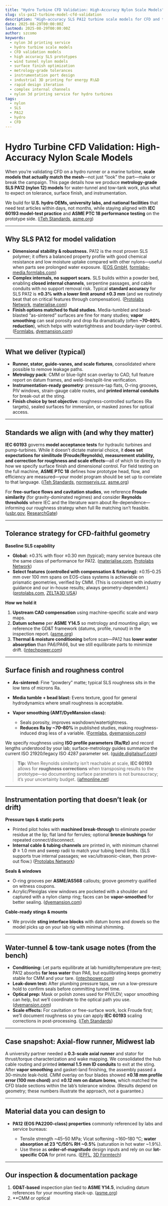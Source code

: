 ```yaml
---
title: "Hydro Turbine CFD Validation: High-Accuracy Nylon Scale Models"
slug: sls-pa12-turbine-model-cfd-validation
description: "High-accuracy SLS PA12 turbine scale models for CFD and tunnel testing: tolerance controls, surface finish, and instrumentation ports."
date: 2025-08-29T00:00:00Z
lastmod: 2025-08-29T00:00:00Z
author: szcomo
keywords:
  - nylon 3d printing service
  - hydro turbine scale models
  - CFD validation models
  - high accuracy SLS prototypes
  - wind tunnel nylon models
  - surface finish optimization
  - metrology-grade tolerances
  - instrumentation port design
  - industrial 3D printing for energy R\&D
  - rapid design iteration
  - complex internal channels
  - nylon 3d printing service for hydro turbines
tags:
  - nylon
  - SLS
  - PA12
  - hydro
  - CFD
---
```


# Hydro Turbine CFD Validation: High-Accuracy Nylon Scale Models

When you’re validating CFD on a hydro runner or a marine turbine, **scale models that actually match the mesh**—not just “look” the part—make or break the campaign. This page details how we produce **metrology-grade SLS PA12 (nylon 12) models** for water-tunnel and tow-tank work, plus what to expect on tolerance, surface finish, and instrumentation.

We build for **U.S. hydro OEMs, university labs, and national facilities** that need test articles within days, not months, while staying aligned with **IEC 60193 model-test practice** and **ASME PTC 18 performance testing** on the prototype side. ([iTeh Standards][1], [asme.org][2])

---

## Why SLS PA12 for model validation

* **Dimensional stability & robustness.** PA12 is the most proven SLS polymer; it offers a balanced property profile with good chemical resistance and low moisture uptake compared with other nylons—useful when parts see prolonged water exposure. ([EOS GmbH][3], [formlabs-media.formlabs.com][4])
* **Complex internals, no support scars.** SLS builds within a powder bed, enabling **closed internal channels**, serpentine passages, and cable conduits with no support removal risk. Typical **standard accuracy** for SLS PA12 is **±0.3% with a lower limit around ±0.3 mm** (and we routinely beat that on critical features through compensation). ([Protolabs Network][5], [materialise.com][6])
* **Finish options matched to fluid studies.** Media-tumbled and bead-blasted “as-sintered” surfaces are fine for many studies; **vapor smoothing** can seal porosity and drop Ra dramatically (often **\~70–80% reduction**), which helps with watertightness and boundary-layer control. ([Formlabs][7], [dyemansion.com][8])

---

## What we deliver (typical)

* **Runner, stator, guide-vanes, and scale fixtures**, consolidated where possible to remove leakage paths.
* **Metrology pack**: CMM or blue-light scan overlay to CAD, full feature report on datum frames, and weld-line/split-line verification.
* **Instrumentation-ready geometry**: pressure-tap flats, O-ring grooves, PIV windows, strain-gauge cable routes, and **printed internal conduits** for break-out at the sting.
* **Finish choice by test objective**: roughness-controlled surfaces (Ra targets), sealed surfaces for immersion, or masked zones for optical access.

---

## Standards we align with (and why they matter)

**IEC 60193** governs **model acceptance tests** for hydraulic turbines and pump-turbines. While it doesn’t dictate material choice, it **does set expectations for similitude (Froude/Reynolds), measurement stability, and correction for roughness and scale effects**—all of which tie directly to how we specify surface finish and dimensional control. For field testing on the full machine, **ASME PTC 18** defines how prototype head, flow, and efficiency are measured—your model program should be set up to correlate to that language. ([iTeh Standards][1], [normservis.cz][9], [asme.org][2])

For **free-surface flows and cavitation studies**, we reference **Froude similarity** (for gravity-dominated regimes) and consider **Reynolds thresholds** where IEC and the literature warn about Re-dependence—informing our roughness strategy when full Re matching isn’t feasible. ([usbr.gov][10], [ResearchGate][11])

---

## Tolerance strategy for CFD-faithful geometry

**Baseline SLS capability**

* **Global:** ±0.3% with floor ±0.30 mm (typical); many service bureaus cite the same class of performance for PA12. ([materialise.com][6], [Protolabs Network][5])
* **Select features (controlled with compensation & fixturing):** ±0.15–0.25 mm over 100 mm spans on EOS-class systems is achievable on prismatic geometries, verified by CMM. (This is consistent with industry guidance and our in-house results; always geometry-dependent.) ([protolabs.com][12], [ZELTA3D USA][13])

**How we hold it**

1. **Upstream CAD compensation** using machine-specific scale and warp maps.
2. **Datum scheme** per **ASME Y14.5** so metrology and mounting align; we reference the GD\&T framework (datums, profile, runout) in the inspection report. ([asme.org][14])
3. **Thermal & moisture conditioning** before scan—PA12 has **lower water absorption** than PA6/PA66, but we still equilibrate parts to minimize drift. ([intechpower.com][15])

---

## Surface finish and roughness control

* **As-sintered:** Fine “powdery” matte; typical SLS roughness sits in the low tens of microns Ra.
* **Media tumble + bead blast:** Evens texture, good for general hydrodynamics where small roughness is acceptable.
* **Vapor smoothing (AMT/DyeMansion class):**

  * Seals porosity, improves washdown/watertightness.
  * **Reduces Ra by \~70–80%** in published studies, making roughness-induced drag less of a variable. ([Formlabs][7], [dyemansion.com][8])

We specify roughness using **ISO profile parameters (Ra/Rz)** and record lengths understood by your lab; surface-metrology guides summarize the current ISO 21920/legacy ISO 4287 parameter set. ([guide.digitalsurf.com][16])

> **Tip:** When Reynolds similarity isn’t reachable at scale, **IEC 60193** allows for **roughness corrections** when transposing results to the prototype—so documenting surface parameters is not bureaucracy; it’s your uncertainty budget. ([jafmonline.net][17])

---

## Instrumentation porting that doesn’t leak (or drift)

**Pressure taps & static ports**

* Printed pilot holes with **machined break-through** to eliminate powder residue at the lip; flat land for ferrules; optional **bronze bushings** for repeated connect/disconnect.
* **Internal cable & tubing channels** are printed in, with minimum channel Ø ≥ 1.0 mm and sweep radii to match your tubing bend limits. (SLS supports true internal passages; we vac/ultrasonic-clean, then prove-out flow.) ([Protolabs Network][5])

**Seals & windows**

* O-ring grooves per **ASME/AS568** callouts; groove geometry qualified on witness coupons.
* Acrylic/Plexiglas view windows are pocketed with a shoulder and captured with a nylon clamp ring; faces can be **vapor-smoothed** for better sealing. ([dyemansion.com][8])

**Cable-ready stings & mounts**

* We provide **sting interface blocks** with datum bores and dowels so the model picks up on your lab rig with minimal shimming.

---

## Water-tunnel & tow-tank usage notes (from the bench)

* **Conditioning:** Let parts equilibrate at lab humidity/temperature pre-test; PA12 absorbs **far less water** than PA6, but equilibrating keeps geometry stable for CMM and your tare. ([intechpower.com][15])
* **Leak-down test:** After plumbing pressure taps, we run a low-pressure hold to confirm seals before committing tunnel time.
* **Optical prep:** Mask or polish zones used for PIV/LDV; vapor smoothing can help, but we’ll coordinate to the optical path you use. ([dyemansion.com][8])
* **Scale effects:** For cavitation or free-surface work, lock Froude first; we’ll document roughness so you can apply **IEC 60193** scaling corrections in post-processing. ([iTeh Standards][1])

---

## Case snapshot: Axial-flow runner, Midwest lab

A university partner needed a **0.3-scale axial runner** and stator for thrust/torque characterization and wake mapping. We consolidated the hub cable routing and printed **internal 1.5 mm ID conduits** to exit at the sting. After **vapor smoothing** and gasket-land finishing, the assembly passed a 30-minute leak-hold. CMM overlay on four blades showed **±0.18 mm profile error (100 mm chord)** and **±0.12 mm on datum bores**, which matched the CFD blade sections within the lab’s tolerance window. (Results depend on geometry; these numbers illustrate the approach, not a guarantee.)

---

## Material data you can design to

* **PA12 (EOS PA2200-class) properties** commonly referenced by labs and service bureaus:

  * Tensile strength \~45–50 MPa; Vicat softening \~160–180 °C; **water absorption at 23 °C/50% RH \~0.5%** (saturation in hot water \~1.9%).
  * Use these as **order-of-magnitude** design inputs and rely on our **lot-specific COA** for print runs. ([EPFL][18], [3D Formtech][19])

---

## Our inspection & documentation package

1. **GD\&T-based** inspection plan tied to **ASME Y14.5**, including datum references for your mounting stack-up. ([asme.org][14])
2. \*\*CMM or optical

[1]: https://standards.iteh.ai/catalog/standards/clc/e918627c-2409-4f4b-8bcd-a274fd04768d/en-iec-60193-2019?srsltid=AfmBOorOPbOVE4_mPL6ZB1EoYY4eTDrlBteoDHtxPkyBj5s21RHBOP2N&utm_source=chatgpt.com "EN IEC 60193:2019 - Model acceptance tests"
[2]: https://www.asme.org/codes-standards/find-codes-standards/hydraulic-turbines-and-pump-turbines?utm_source=chatgpt.com "PTC18-Hydraulic Turbines and Pump Turbines | 2020 | PDF"
[3]: https://www.eos.info/polymer-solutions/polymer-materials/multipurpose?utm_source=chatgpt.com "Polyamide 12 (PA 12) Powders for 3D Printing"
[4]: https://formlabs-media.formlabs.com/datasheets/2001447-TDS-ENUS-0.pdf?utm_source=chatgpt.com "Nylon 12 Powder"
[5]: https://www.hubs.com/knowledge-base/how-design-parts-sls-3d-printing/?utm_source=chatgpt.com "How to design parts for SLS 3D printing"
[6]: https://www.materialise.com/en/industrial/3d-printing-materials/pa12-sls?utm_source=chatgpt.com "PA 12 (SLS) for Laser Sintering"
[7]: https://formlabs.com/blog/vapor-smoothing-sls-3d-printed-parts/?srsltid=AfmBOor6bLhA5T8jfGbQQGwh6belYt9iA_2gMWe9gwcvmHH2eM6TBSn3&utm_source=chatgpt.com "Guide to Vapor Smoothing for SLS 3D Printing"
[8]: https://dyemansion.com/products/powerfuse-s/?utm_source=chatgpt.com "Powerfuse S: Surfacing Solution for 3D Prints"
[9]: https://www.normservis.cz/download/view/iec/info_iec60193%7Bed2.0%7Den_d.pdf?utm_source=chatgpt.com "INTERNATIONAL STANDARD IEC 60193"
[10]: https://www.usbr.gov/tsc/techreferences/hydraulics_lab/pubs/manuals/HydraulicLabTech.pdf?utm_source=chatgpt.com "Hydraulic Laboratory Techniques"
[11]: https://www.researchgate.net/publication/233088204_Analysis_of_scale_effects_on_performance_characteristics_of_hydraulic_turbines?utm_source=chatgpt.com "Analysis of scale effects on performance characteristics ..."
[12]: https://www.protolabs.com/services/3d-printing/selective-laser-sintering/?utm_source=chatgpt.com "SLS 3D Printing Service"
[13]: https://zelta3d.us/sls-nylon-pa12/?utm_source=chatgpt.com "SLS Nylon PA12 Plastic | ZELTA3D USA"
[14]: https://www.asme.org/codes-standards/find-codes-standards/y14-5-dimensioning-tolerancing?utm_source=chatgpt.com "Y14.5 Dimensioning and Tolerancing"
[15]: https://www.intechpower.com/material-information/effects-of-moisture-absorption?utm_source=chatgpt.com "Effects of Moisture Absorption on Nylon 6 through Nylon12 ..."
[16]: https://guide.digitalsurf.com/en/guide-profile-parameters.html?utm_source=chatgpt.com "Profile roughness parameters - Surface Metrology Guide"
[17]: https://www.jafmonline.net/article_2089_ceb2159fd9fb52a97d13aed3500ce672.pdf?utm_source=chatgpt.com "CFD Investigation for Surface Roughness Effects on the ..."
[18]: https://www.epfl.ch/schools/sti/ateliers/wp-content/uploads/2018/05/sls_PA2200_EOS.pdf?utm_source=chatgpt.com "Material data sheet PA 2200"
[19]: https://3dformtech.fi/wp-content/uploads/2019/11/Material-Data-PA2200.pdf?utm_source=chatgpt.com "Product Information Feinpolyamide PA 2200 for EOSINT P"
